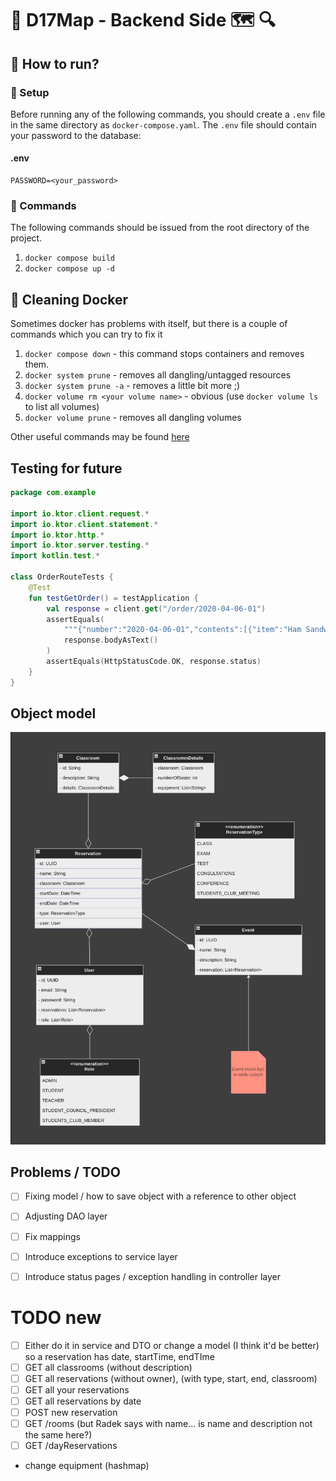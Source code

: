# 🔵 D17Map - Backend Side 🗺 🔍


## 🔷 How to run?
### 🔹 Setup
Before running any of the following commands, you should create a `.env` file
in the same directory as `docker-compose.yaml`. The `.env` file should
contain your password to the database:


#### .env
```text
PASSWORD=<your_password>
```


### 🔹 Commands
The following commands should be issued from the root directory of the project.

1. `docker compose build`
2. `docker compose up -d`


## 🔷 Cleaning Docker
Sometimes docker has problems with itself, but there is a couple of commands which you can try to fix it

1. `docker compose down` - this command stops containers and removes them.
2. `docker system prune` - removes all dangling/untagged resources
3. `docker system prune -a` - removes a little bit more ;)
4. `docker volume rm <your volume name>` - obvious (use `docker volume ls` to list all volumes)
5. `docker volume prune` - removes all dangling volumes

Other useful commands may be found [here](https://contabo.com/blog/how-to-remove-docker-volumes-images-and-containers/)



## Testing for future

```kotlin
package com.example

import io.ktor.client.request.*
import io.ktor.client.statement.*
import io.ktor.http.*
import io.ktor.server.testing.*
import kotlin.test.*

class OrderRouteTests {
    @Test
    fun testGetOrder() = testApplication {
        val response = client.get("/order/2020-04-06-01")
        assertEquals(
            """{"number":"2020-04-06-01","contents":[{"item":"Ham Sandwich","amount":2,"price":5.5},{"item":"Water","amount":1,"price":1.5},{"item":"Beer","amount":3,"price":2.3},{"item":"Cheesecake","amount":1,"price":3.75}]}""",
            response.bodyAsText()
        )
        assertEquals(HttpStatusCode.OK, response.status)
    }
}
```



## Object model

![Object Model](docs/object_model.png)



## Problems / TODO

- [ ] Fixing model / how to save object with a reference to other object
- [ ] Adjusting DAO layer
- [ ] Fix mappings
- [ ] Introduce exceptions to service layer
- [ ] Introduce status pages / exception handling in controller layer



# TODO new

- [ ] Either do it in service and DTO or change a model (I think it'd be better) so a reservation has date, startTime, endTIme
- [ ] GET all classrooms (without description)
- [ ] GET all reservations (without owner), (with type, start, end, classroom)
- [ ] GET all your reservations
- [ ] GET all reservations by date
- [ ] POST new reservation
- [ ] GET /rooms (but Radek says with name... is name and description not the same here?)
- [ ] GET /dayReservations
- change equipment (hashmap)